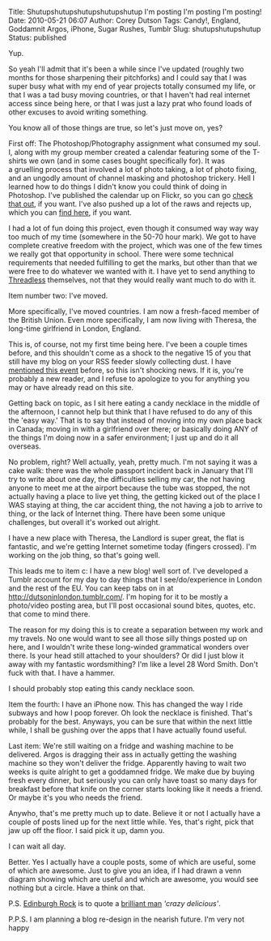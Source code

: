 Title: Shutupshutupshutupshutupshutup I'm posting I'm posting I'm posting!
Date: 2010-05-21 06:07
Author: Corey Dutson
Tags: Candy!, England, Goddamnit Argos, iPhone, Sugar Rushes, Tumblr
Slug: shutupshutupshutup
Status: published

Yup.

So yeah I'll admit that it's been a while since I've updated (roughly
two months for those sharpening their pitchforks) and I could say that I
was super busy what with my end of year projects totally consumed my
life, or that I was a tad busy moving countries, or that I haven't had
real internet access since being here, or that I was just a lazy prat
who found loads of other excuses to avoid writing something.

You know all of those things are true, so let's just move on, yes?

First off: The Photoshop/Photography assignment what consumed my soul.
I, along with my group member created a calendar featuring some of
the T-shirts we own (and in some cases bought specifically for). It was
a gruelling process that involved a lot of photo taking, a lot of photo
fixing, and an ungodly amount of channel masking and photoshop trickery.
Hell I learned how to do things I didn't know you could think of doing
in Photoshop. I've published the calendar up on Flickr, so you can go
[check that
out](http://www.flickr.com/photos/corey_dutson/sets/72157623954233379/ "Flickr: Corey Dutson - Photoshop Calendar"),
if you want. I've also pushed up a lot of the raws and rejects up, which
you can [find
here](http://www.flickr.com/photos/corey_dutson/sets/72157623338615291/ "Flickr: Corey Dutson - Photography Class - Calendar"),
if you want.

I had a lot of fun doing this project, even though it consumed way way
way too much of my time (somewhere in the 50-70 hour mark). We got to
have complete creative freedom with the project, which was one of the
few times we really got that opportunity in school. There were some
technical requirements that needed fulfilling to get the marks, but
other than that we were free to do whatever we wanted with it. I have
yet to send anything to
[Threadless](http://www.threadless.com "Threadless.com") themselves, not
that they would really want much to do with it.

Item number two: I've moved.

More specifically, I've moved countries. I am now a fresh-faced member
of the British Union. Even more specifically, I am now living with
Theresa, the long-time girlfriend in London, England.

This is, of course, not my first time being here. I've been a couple
times before, and this shouldn't come as a shock to the negative 15 of
you that still have my blog on your RSS feeder slowly collecting dust. I
have [mentioned this event]({filename}../Personal/five-months-lazy-pants.md "Wallofscribbles.com - Five Months Lazy Pants")
before, so this isn't shocking news. If it is, you're probably a new
reader, and I refuse to apologize to you for anything you may or have
already read on this site.

Getting back on topic, as I sit here eating a candy necklace in the
middle of the afternoon, I cannot help but think that I have refused to
do any of this the 'easy way.' That is to say that instead of moving
into my own place back in Canada; moving in with a girlfriend over
there; or basically doing ANY of the things I'm doing now in a safer
environment; I just up and do it all overseas.

No problem, right? Well actually, yeah, pretty much. I'm not saying it
was a cake walk: there was the whole passport incident back in January
that I'll try to write about one day, the difficulties selling my car,
the not having anyone to meet me at the airport because the tube was
stopped, the not actually having a place to live yet thing, the getting
kicked out of the place I WAS staying at thing, the car accident thing,
the not having a job to arrive to thing, or the lack of Internet thing.
There have been some unique challenges, but overall it's worked out
alright.

I have a new place with Theresa, the Landlord is super great, the flat
is fantastic, and we're getting Internet sometime today (fingers
crossed). I'm working on the job thing, so that's going well.

This leads me to item c: I have a new blog! well sort of. I've developed
a Tumblr account for my day to day things that I see/do/experience in
London and the rest of the EU. You can keep tabs on in at
<http://dutsoninlondon.tumblr.com/>. I'm hoping for it to be mostly a
photo/video posting area, but I'll post occasional sound bites, quotes,
etc. that come to mind there.

The reason for my doing this is to create a separation between my work
and my travels. No one would want to see all those silly things posted
up on here, and I wouldn't write these long-winded grammatical wonders
over there. Is your head still attached to your shoulders? Or did I just
blow it away with my fantastic wordsmithing? I'm like a level 28 Word
Smith. Don't fuck with that. I have a hammer.

I should probably stop eating this candy necklace soon.

Item the fourth: I have an iPhone now. This has changed the way I ride
subways and how I poop forever. Oh look the necklace is finished. That's
probably for the best. Anyways, you can be sure that within the next
little while, I shall be gushing over the apps that I have actually
found useful.

Last item: We're still waiting on a fridge and washing machine to be
delivered. Argos is dragging their ass in actually getting the washing
machine so they won't deliver the fridge. Apparently having to wait two
weeks is quite alright to get a goddamned fridge. We make due by buying
fresh every dinner, but seriously you can only have toast so many days
for breakfast before that knife on the corner starts looking like it
needs a friend. Or maybe it's you who needs the friend.

Anywho, that's me pretty much up to date. Believe it or not I actually
have a couple of posts lined up for the next little while. Yes, that's
right, pick that jaw up off the floor. I said pick it up, damn you.

I can wait all day.

Better. Yes I actually have a couple posts, some of which are useful,
some of which are awesome. Just to give you an idea, if I had drawn a
venn diagram showing which are useful and which are awesome, you would
see nothing but a circle. Have a think on that.

P.S. [Edinburgh
Rock](http://en.wikipedia.org/wiki/Edinburgh_rock "Wikipedia: Edinburgh Rock")
is to quote a [brilliant
man](http://www.waywardirregular.com/ "The Wayward Irregular by Matthew D. Jordan")
*'crazy delicious'*.

P.P.S. I am planning a blog re-design in the nearish future. I'm very
not happy
